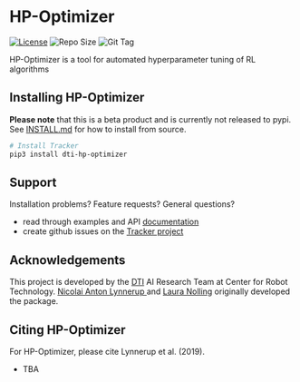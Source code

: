 # HP-Optimizer

[![License](https://img.shields.io/badge/License-BSD%203--Clause-blue.svg)](LICENSE)
![Repo Size](https://img.shields.io/github/repo-size/dti-research/hp-optimizer)
![Git Tag](https://img.shields.io/github/tag-date/dti-research/hp-optimizer)

HP-Optimizer is a tool for automated hyperparameter tuning of RL algorithms

## Installing HP-Optimizer

**Please note** that this is a beta product and is currently not released to pypi. See [INSTALL.md](./INSTALL.md) for how to install from source.

```bash
# Install Tracker
pip3 install dti-hp-optimizer
```

## Support

Installation problems? Feature requests? General questions?
* read through examples and API [documentation](./docs)
* create github issues on the [Tracker project](https://github.com/dti-research/hp-optimizer)

## Acknowledgements

This project is developed by the [DTI](https://www.dti.dk/) AI Research Team at Center for Robot Technology. [Nicolai Anton Lynnerup
](https://github.com/nily-dti) and [Laura Nolling](https://github.com/lauranollling) originally developed the package.

## Citing HP-Optimizer

For HP-Optimizer, please cite Lynnerup et al. (2019).

* TBA
